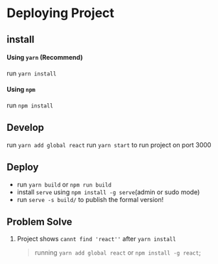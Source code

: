 # Deploying Project

## install
#### Using `yarn` (**Recommend**)
run `yarn install`

#### Using `npm` 
run `npm install`

## Develop
run `yarn add global react`
run `yarn start` to run project on port 3000

## Deploy

- run `yarn build` or `npm run build`
- install `serve` using `npm install -g serve`(admin or sudo mode)
- run `serve -s build/` to publish the formal version!


## Problem Solve
1. Project shows `cannt find 'react''` after `yarn install`

    > running `yarn add global react` or `npm install -g react`;
    

